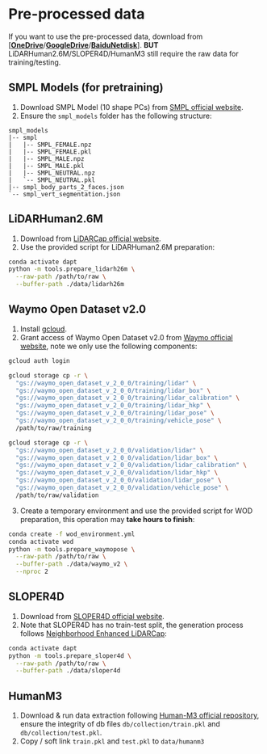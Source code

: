 # Pre-processed data
If you want to use the pre-processed data, download from [[**OneDrive**](https://1drv.ms/f/c/05c82cc18cdae0cd/Qs3g2ozBLMgggAXfCAQAAAAAEzkp5jvmV7Vp3A)/[**GoogleDrive**](https://drive.google.com/drive/folders/1do2mTCL-gmMID9ZTLuvuCEoLSBrqr5Yg?usp=sharing)/[**BaiduNetdisk**](https://pan.baidu.com/s/1cop7nuxpdzk5UgNB9Xwutw?pwd=dnvy)]. **BUT** LiDARHuman2.6M/SLOPER4D/HumanM3 still require the raw data for training/testing.

## SMPL Models (for pretraining)
1. Download SMPL Model (10 shape PCs) from [SMPL official website](https://smpl.is.tue.mpg.de/).
2. Ensure the `smpl_models` folder has the following structure:
```
smpl_models
|-- smpl
|   |-- SMPL_FEMALE.npz
|   |-- SMPL_FEMALE.pkl
|   |-- SMPL_MALE.npz
|   |-- SMPL_MALE.pkl
|   |-- SMPL_NEUTRAL.npz
|   `-- SMPL_NEUTRAL.pkl
|-- smpl_body_parts_2_faces.json
`-- smpl_vert_segmentation.json
```
## LiDARHuman2.6M
1. Download from [LiDARCap official website](http://www.lidarhumanmotion.net/lidarcap/).
2. Use the provided script for LiDARHuman2.6M preparation:
```bash
conda activate dapt
python -m tools.prepare_lidarh26m \
  --raw-path /path/to/raw \
  --buffer-path ./data/lidarh26m
```
## Waymo Open Dataset v2.0
1. Install [gcloud](https://cloud.google.com/storage/docs/discover-object-storage-gcloud).
2. Grant access of Waymo Open Dataset v2.0 from [Waymo official website](https://waymo.com/open/download/), note we only use the following components:
```bash
gcloud auth login

gcloud storage cp -r \
  "gs://waymo_open_dataset_v_2_0_0/training/lidar" \
  "gs://waymo_open_dataset_v_2_0_0/training/lidar_box" \
  "gs://waymo_open_dataset_v_2_0_0/training/lidar_calibration" \
  "gs://waymo_open_dataset_v_2_0_0/training/lidar_hkp" \
  "gs://waymo_open_dataset_v_2_0_0/training/lidar_pose" \
  "gs://waymo_open_dataset_v_2_0_0/training/vehicle_pose" \
  /path/to/raw/training

gcloud storage cp -r \
  "gs://waymo_open_dataset_v_2_0_0/validation/lidar" \
  "gs://waymo_open_dataset_v_2_0_0/validation/lidar_box" \
  "gs://waymo_open_dataset_v_2_0_0/validation/lidar_calibration" \
  "gs://waymo_open_dataset_v_2_0_0/validation/lidar_hkp" \
  "gs://waymo_open_dataset_v_2_0_0/validation/lidar_pose" \
  "gs://waymo_open_dataset_v_2_0_0/validation/vehicle_pose" \
  /path/to/raw/validation
```

3. Create a temporary environment and use the provided script for WOD preparation, this operation may **take hours to finish**:
```bash
conda create -f wod_environment.yml
conda activate wod
python -m tools.prepare_waymopose \
  --raw-path /path/to/raw \
  --buffer-path ./data/waymo_v2 \
  --nproc 2
```
## SLOPER4D
1. Download from [SLOPER4D official website](http://www.lidarhumanmotion.net/data-sloper4d/).
2. Note that SLOPER4D has no train-test split, the generation process follows [Neighborhood Enhanced LiDARCap](https://ojs.aaai.org/index.php/AAAI/article/view/28545):
```bash
conda activate dapt
python -m tools.prepare_sloper4d \
  --raw-path /path/to/raw \
  --buffer-path ./data/sloper4d
```
## HumanM3
1. Download & run data extraction following [Human-M3 official repository](https://github.com/soullessrobot/Human-M3-Dataset), ensure the integrity of db files `db/collection/train.pkl` and `db/collection/test.pkl`.
2. Copy / soft link `train.pkl` and `test.pkl` to `data/humanm3`